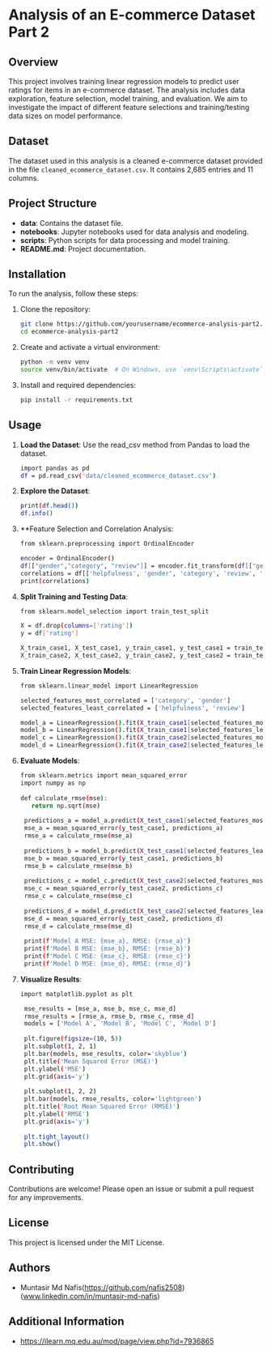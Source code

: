 # Analysis of an E-commerce Dataset Part 2

## Overview

This project involves training linear regression models to predict user ratings for items in an e-commerce dataset. The analysis includes data exploration, feature selection, model training, and evaluation. We aim to investigate the impact of different feature selections and training/testing data sizes on model performance.

## Dataset

The dataset used in this analysis is a cleaned e-commerce dataset provided in the file `cleaned_ecommerce_dataset.csv`. It contains 2,685 entries and 11 columns.

## Project Structure

- **data**: Contains the dataset file.
- **notebooks**: Jupyter notebooks used for data analysis and modeling.
- **scripts**: Python scripts for data processing and model training.
- **README.md**: Project documentation.

## Installation

To run the analysis, follow these steps:

1. Clone the repository:
   ```bash
   git clone https://github.com/yourusername/ecommerce-analysis-part2.git
   cd ecommerce-analysis-part2
2. Create and activate a virtual environment:
   ```bash
   python -m venv venv
   source venv/bin/activate  # On Windows, use `venv\Scripts\activate`
3. Install and required dependencies:
   ```bash
   pip install -r requirements.txt

## Usage 

1. **Load the Dataset**: Use the read_csv method from Pandas to load the dataset.
   ```bash
   import pandas as pd
   df = pd.read_csv('data/cleaned_ecommerce_dataset.csv')
2. **Explore the Dataset**:
   ```bash
   print(df.head())
   df.info()
3. **Feature Selection and Correlation Analysis:
   ```bash
   from sklearn.preprocessing import OrdinalEncoder

   encoder = OrdinalEncoder()
   df[["gender","category", "review"]] = encoder.fit_transform(df[["gender","category", "review"]])
   correlations = df[['helpfulness', 'gender', 'category', 'review', 'rating']].corr()
   print(correlations)
4. **Split Training and Testing Data**:
   ```bash
   from sklearn.model_selection import train_test_split

   X = df.drop(columns=['rating'])
   y = df['rating']

   X_train_case1, X_test_case1, y_train_case1, y_test_case1 = train_test_split(X, y, test_size=0.9, random_state=42)
   X_train_case2, X_test_case2, y_train_case2, y_test_case2 = train_test_split(X, y, test_size=0.1, random_state=42)
5. **Train Linear Regression Models**:
   ```bash
   from sklearn.linear_model import LinearRegression

   selected_features_most_correlated = ['category', 'gender']
   selected_features_least_correlated = ['helpfulness', 'review']

   model_a = LinearRegression().fit(X_train_case1[selected_features_most_correlated], y_train_case1)
   model_b = LinearRegression().fit(X_train_case1[selected_features_least_correlated], y_train_case1)
   model_c = LinearRegression().fit(X_train_case2[selected_features_most_correlated], y_train_case2)
   model_d = LinearRegression().fit(X_train_case2[selected_features_least_correlated], y_train_case2)
6. **Evaluate Models**:
   ```bash
   from sklearn.metrics import mean_squared_error
   import numpy as np
    
   def calculate_rmse(mse):
      return np.sqrt(mse)
    
    predictions_a = model_a.predict(X_test_case1[selected_features_most_correlated])
    mse_a = mean_squared_error(y_test_case1, predictions_a)
    rmse_a = calculate_rmse(mse_a)
    
    predictions_b = model_b.predict(X_test_case1[selected_features_least_correlated])
    mse_b = mean_squared_error(y_test_case1, predictions_b)
    rmse_b = calculate_rmse(mse_b)
    
    predictions_c = model_c.predict(X_test_case2[selected_features_most_correlated])
    mse_c = mean_squared_error(y_test_case2, predictions_c)
    rmse_c = calculate_rmse(mse_c)
    
    predictions_d = model_d.predict(X_test_case2[selected_features_least_correlated])
    mse_d = mean_squared_error(y_test_case2, predictions_d)
    rmse_d = calculate_rmse(mse_d)
    
    print(f'Model A MSE: {mse_a}, RMSE: {rmse_a}')
    print(f'Model B MSE: {mse_b}, RMSE: {rmse_b}')
    print(f'Model C MSE: {mse_c}, RMSE: {rmse_c}')
    print(f'Model D MSE: {mse_d}, RMSE: {rmse_d}')
7. **Visualize Results**:
   ```bash
   import matplotlib.pyplot as plt

    mse_results = [mse_a, mse_b, mse_c, mse_d]
    rmse_results = [rmse_a, rmse_b, rmse_c, rmse_d]
    models = ['Model A', 'Model B', 'Model C', 'Model D']
    
    plt.figure(figsize=(10, 5))
    plt.subplot(1, 2, 1)
    plt.bar(models, mse_results, color='skyblue')
    plt.title('Mean Squared Error (MSE)')
    plt.ylabel('MSE')
    plt.grid(axis='y')
    
    plt.subplot(1, 2, 2)
    plt.bar(models, rmse_results, color='lightgreen')
    plt.title('Root Mean Squared Error (RMSE)')
    plt.ylabel('RMSE')
    plt.grid(axis='y')
    
    plt.tight_layout()
    plt.show()

## Contributing 
   Contributions are welcome! Please open an issue or submit a pull request for any improvements.

## License
   This project is licensed under the MIT License.

## Authors
-  Muntasir Md Nafis(https://github.com/nafis2508)(www.linkedin.com/in/muntasir-md-nafis)

## Additional Information 

- https://ilearn.mq.edu.au/mod/page/view.php?id=7936865








